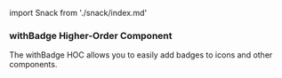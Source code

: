 import Snack from './snack/index.md'

### withBadge Higher-Order Component

The withBadge HOC allows you to easily add badges to icons and other components.

<Snack />
